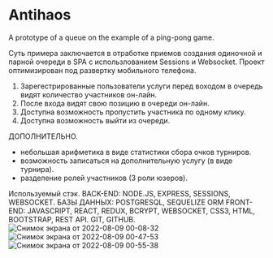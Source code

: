 # Antihaos
А prototype of a queue on the example of a ping-pong game.

Суть примера заключается в отработке приемов создания одиночной и парной очереди в SPA с использлованием Sessions и Websocket.
Проект оптимизирован под развертку мобильного телефона. 

1. Зарегестрированные пользователи услуги перед воходом в очередь видят количество участников он-лайн.
2. После входа видят свою позицию в очереди он-лайн. 
3. Доступна возможность пропустить участника по одному клику. 
4. Доступна возможность выйти из очереди.

ДОПОЛНИТЕЛЬНО.
+ небольшая арифметика в виде статистики сбора очков турниров.
+ возможность записаться на дополнительную услугу (в виде турнира).
+ разделение ролей участников (3 роли юзеров).

Используемый стэк.
BACK-END: NODE.JS, EXPRESS, SESSIONS, WEBSOCKET.
БАЗЫ ДАННЫХ: POSTGRESQL, SEQUELIZE ORM
FRONT-END: JAVASCRIPT, REACT, REDUX, BCRYPT,
WEBSOCKET, CSS3, HTML, BOOTSTRAP, REST API.
GIT, GITHUB.
![Снимок экрана от 2022-08-09 00-08-32](https://user-images.githubusercontent.com/101925640/183520012-2d213735-446b-4b9c-b417-78592e5f7efc.png)
![Снимок экрана от 2022-08-09 00-47-53](https://user-images.githubusercontent.com/101925640/183520636-481182ce-6383-4bc7-91ea-1002bfdf2095.png)
![Снимок экрана от 2022-08-09 00-55-38](https://user-images.githubusercontent.com/101925640/183521469-cd867827-6b2a-42a1-a5a3-50600edb731c.png)


